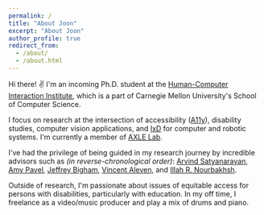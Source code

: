 ```yaml
---
permalink: /
title: "About Joon"
excerpt: "About Joon"
author_profile: true
redirect_from: 
  - /about/
  - /about.html
---
```


Hi there! ✌️ I'm an incoming Ph.D. student at the [Human-Computer Interaction Institute](https://www.hcii.cmu.edu), which is a part of Carnegie Mellon University's School of Computer Science. 

I focus on research at the intersection of accessibility ([A11y](https://www.a11yproject.com)), disability studies, computer vision applications, and [IxD](https://en.wikipedia.org/wiki/Interaction_design) for computer and robotic systems. I'm currently a member of [AXLE Lab](https://axle-lab.com).

I've had the privilege of being guided in my research journey by incredible advisors such as _(in reverse-chronological order)_: [Arvind Satyanarayan](https://arvindsatya.com), [Amy Pavel](https://amypavel.com), [Jeffrey Bigham](https://www.cs.cmu.edu/~jbigham/), [Vincent Aleven](http://www.cs.cmu.edu/~aleven/), and [Illah R. Nourbakhsh](https://www.cs.cmu.edu/~illah/).

Outside of research, I'm passionate about issues of equitable access for persons with disabilities, particularly with education. In my off time, I freelance as a video/music producer and play a mix of drums and piano.